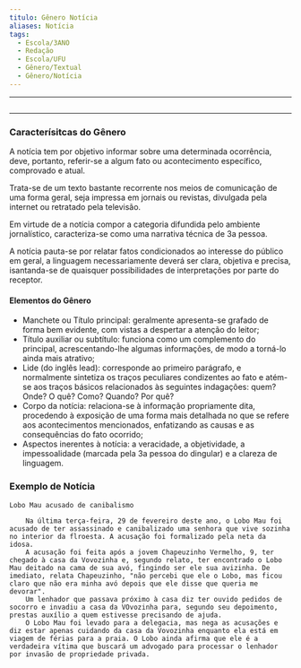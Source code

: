 ```yaml
---
titulo: Gênero Notícia
aliases: Notícia
tags:
  - Escola/3ANO
  - Redação
  - Escola/UFU
  - Gênero/Textual
  - Gênero/Notícia
---
```


---
```table-of-contents
```
---

### Caracterísitcas do Gênero

A notícia tem por objetivo informar sobre uma determinada ocorrência, deve, portanto, referir-se a algum fato ou acontecimento específico, comprovado e atual.

Trata-se de um texto bastante recorrente nos meios de comunicação de uma forma geral, seja impressa em jornais ou revistas, divulgada pela internet ou retratado pela televisão.

Em virtude de a notícia compor a categoria difundida pelo ambiente jornalístico, caracteriza-se como uma narrativa técnica de 3a pessoa.

A notícia pauta-se por relatar fatos condicionados ao interesse do público em geral, a linguagem necessariamente deverá ser clara, objetiva e precisa, isantanda-se de quaisquer possibilidades de interpretações por parte do receptor.

#### Elementos do Gênero
- Manchete ou Título principal: geralmente apresenta-se grafado de forma bem evidente, com vistas a despertar a atenção do leitor;
- Título auxiliar ou subtítulo: funciona como um complemento do principal, acrescentando-lhe algumas informações, de modo a torná-lo ainda mais atrativo;
- Lide (do inglês lead): corresponde ao primeiro parágrafo, e normalmente sintetiza os traços peculiares condizentes ao fato e atém-se aos traços básicos relacionados às seguintes indagações: quem? Onde? O quê? Como? Quando? Por quê?
- Corpo da notícia: relaciona-se à informação propriamente dita, procedendo à exposição de uma forma mais detalhada no que se refere aos acontecimentos mencionados, enfatizando as causas e as consequências do fato ocorrido;
- Aspectos inerentes à notícia: a veracidade, a objetividade, a impessoalidade (marcada pela 3a pessoa do dingular) e a clareza de linguagem.


### Exemplo de Notícia

```
Lobo Mau acusado de canibalismo

	Na última terça-feira, 29 de fevereiro deste ano, o Lobo Mau foi acusado de ter assassinado e canibalizado uma senhora que vive sozinha no interior da flroesta. A acusação foi formalizado pela neta da idosa.
	A acusação foi feita após a jovem Chapeuzinho Vermelho, 9, ter chegado à casa da Vovozinha e, segundo relato, ter encontrado o Lobo Mau deitado na cama de sua avó, fingindo ser ele sua avizinha. De imediato, relata Chapeuzinho, "não percebi que ele o Lobo, mas ficou claro que não era minha avó depois que ele disse que queria me devorar".
	Um lenhador que passava próximo à casa diz ter ouvido pedidos de socorro e invadiu a casa da VOvozinha para, segundo seu depoimento, prestas auxílio a quem estivesse precisando de ajuda.
	O Lobo Mau foi levado para a delegacia, mas nega as acusações e diz estar apenas cuidando da casa da Vovozinha enquanto ela está em viagem de férias para a praia. O Lobo ainda afirma que ele é a verdadeira vítima que buscará um advogado para processar o lenhador por invasão de propriedade privada.
```

